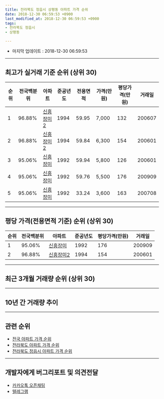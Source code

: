 ```yaml
---
title: 전라북도 정읍시 상평동 아파트 가격 순위
date: 2018-12-30 06:59:53 +0900
last_modified_at: 2018-12-30 06:59:53 +0900
tags:
- 전라북도 정읍시
- 상평동

---
```


* 마지막 업데이트 : 2018-12-30 06:59:53

---

## 최고가 실거래 기준 순위 (상위 30)


|순위|전국백분위|아파트|준공년도|전용면적|가격(만원)|평당가격(만원)|거래일|
|---|---|---|---|---|---|---|---|
|1|96.88%|[신흥장미2](https://search.naver.com/search.naver?query=%EC%A0%84%EB%9D%BC%EB%B6%81%EB%8F%84+%EC%A0%95%EC%9D%8D%EC%8B%9C+%EC%83%81%ED%8F%89%EB%8F%99+%EC%8B%A0%ED%9D%A5%EC%9E%A5%EB%AF%B82)|1994|59.95|7,000|132|200607|
|2|96.88%|[신흥장미2](https://search.naver.com/search.naver?query=%EC%A0%84%EB%9D%BC%EB%B6%81%EB%8F%84+%EC%A0%95%EC%9D%8D%EC%8B%9C+%EC%83%81%ED%8F%89%EB%8F%99+%EC%8B%A0%ED%9D%A5%EC%9E%A5%EB%AF%B82)|1994|59.84|6,300|154|200601|
|3|95.06%|[신흥장미](https://search.naver.com/search.naver?query=%EC%A0%84%EB%9D%BC%EB%B6%81%EB%8F%84+%EC%A0%95%EC%9D%8D%EC%8B%9C+%EC%83%81%ED%8F%89%EB%8F%99+%EC%8B%A0%ED%9D%A5%EC%9E%A5%EB%AF%B8)|1992|59.94|5,800|126|200601|
|4|95.06%|[신흥장미](https://search.naver.com/search.naver?query=%EC%A0%84%EB%9D%BC%EB%B6%81%EB%8F%84+%EC%A0%95%EC%9D%8D%EC%8B%9C+%EC%83%81%ED%8F%89%EB%8F%99+%EC%8B%A0%ED%9D%A5%EC%9E%A5%EB%AF%B8)|1992|59.76|5,500|176|200909|
|5|95.06%|[신흥장미](https://search.naver.com/search.naver?query=%EC%A0%84%EB%9D%BC%EB%B6%81%EB%8F%84+%EC%A0%95%EC%9D%8D%EC%8B%9C+%EC%83%81%ED%8F%89%EB%8F%99+%EC%8B%A0%ED%9D%A5%EC%9E%A5%EB%AF%B8)|1992|33.24|3,600|163|200708|


---

## 평당 가격(전용면적 기준) 순위 (상위 30)


|순위|전국백분위|아파트|준공년도|평당가격(만원)|거래일|
|---|---|---|---|---|---|
|1|95.06%|[신흥장미](https://search.naver.com/search.naver?query=%EC%A0%84%EB%9D%BC%EB%B6%81%EB%8F%84+%EC%A0%95%EC%9D%8D%EC%8B%9C+%EC%83%81%ED%8F%89%EB%8F%99+%EC%8B%A0%ED%9D%A5%EC%9E%A5%EB%AF%B8)|1992|176|200909|
|2|96.88%|[신흥장미2](https://search.naver.com/search.naver?query=%EC%A0%84%EB%9D%BC%EB%B6%81%EB%8F%84+%EC%A0%95%EC%9D%8D%EC%8B%9C+%EC%83%81%ED%8F%89%EB%8F%99+%EC%8B%A0%ED%9D%A5%EC%9E%A5%EB%AF%B82)|1994|154|200601|


---

## 최근 3개월 거래량 순위 (상위 30)


<div style="width:100%;">
    <canvas id="deal_count_ranking" height="250"></canvas>
</div>


<script>
new Chart(document.getElementById("deal_count_ranking"), {
    type: 'horizontalBar',
    data: {
        labels: ['신흥장미2', '신흥장미'],
        datasets: [{
            label: '실거래 수',
            data: [4, 1],
            borderColor: "rgba(255, 0, 128, 1)",
            backgroundColor: "rgba(255, 0, 128, 0.5)",
            fill: false,
        }]
    },
    options: {
        responsive: true,
        title: {
            display: true,
            text: '최근 3개월 거래량 순위'
        },
        tooltips: {
            mode: 'index',
            intersect: false,
            callbacks: {
                title: function(tooltipItems, data) {
                    return "실거래 수:";
                },
                label: function(tooltipItem, data) {
                    return data.labels[tooltipItem.index] + ": " + tooltipItem.xLabel;
                }
            }
        },
        hover: {
            mode: 'nearest',
            intersect: true
        },
        scales: {
            xAxes: [{
                display: true,
                scaleLabel: {
                    display: true,
                    labelString: '실거래 수'
                },
                ticks: {
                    suggestedMin: 0,
                }
            }],
            yAxes: [{
                display: true,
                ticks: {
                    autoSkip: false,
                    callback: function(value, index, values) {
                        if (value.length > 15)
                            return value.substr(0, 13) + "...";
                        else
                            return value;
                    }
                },
                scaleLabel: {
                    display: false,
                }
            }]
        }
    }
});

</script>


---

## 10년 간 거래량 추이


<div style="width:100%;">
    <canvas id="deal_progress" height="250"></canvas>
</div>

<script>
new Chart(document.getElementById("deal_progress"), {
    type: 'line',
    data: {
        labels: ['200812','200901','200902','200903','200904','200905','200906','200907','200908','200909','200910','200911','200912','201001','201002','201003','201004','201005','201006','201007','201008','201009','201010','201011','201012','201101','201102','201103','201104','201105','201106','201107','201108','201109','201110','201111','201112','201201','201202','201203','201204','201205','201206','201207','201208','201209','201210','201211','201212','201301','201302','201303','201304','201305','201306','201307','201308','201309','201310','201311','201312','201401','201402','201403','201404','201405','201406','201407','201408','201409','201410','201411','201412','201501','201502','201503','201504','201505','201506','201507','201508','201509','201510','201511','201512','201601','201602','201603','201604','201605','201606','201607','201608','201609','201610','201611','201612','201701','201702','201703','201704','201705','201706','201707','201708','201709','201710','201711','201712','201801','201802','201803','201804','201805','201806','201807','201808','201809','201810','201811','201812'],
        datasets: [{
            label: '실거래 수',
            pointRadius: 1,
            data: [2, 0, 2, 1, 1, 1, 3, 0, 0, 1, 1, 0, 0, 2, 0, 0, 1, 2, 1, 1, 1, 3, 2, 2, 2, 1, 1, 2, 5, 0, 0, 0, 1, 1, 2, 1, 2, 0, 4, 1, 1, 1, 1, 0, 1, 0, 0, 0, 0, 1, 2, 1, 0, 0, 2, 1, 0, 0, 0, 0, 1, 0, 0, 1, 1, 2, 0, 0, 0, 3, 2, 0, 2, 1, 0, 1, 2, 1, 1, 2, 1, 0, 0, 1, 0, 2, 2, 0, 4, 0, 2, 2, 0, 3, 2, 1, 0, 1, 1, 0, 0, 1, 3, 5, 1, 2, 2, 1, 0, 1, 2, 0, 2, 0, 0, 1, 1, 2, 2, 1, 2],
            borderColor: "rgba(255, 201, 14, 1)",
            backgroundColor: "rgba(255, 201, 14, 0.5)",
            fill: true,
        }]
    },
    options: {
        responsive: true,
        title: {
            display: true,
            text: '10년간 거래량 추이'
        },
        tooltips: {
            mode: 'index',
            intersect: false,
        },
        hover: {
            mode: 'nearest',
            intersect: true
        },
        scales: {
            xAxes: [{
                display: true,
                scaleLabel: {
                    display: true,
                    labelString: '년/월'
                }
            }],
            yAxes: [{
                display: true,
                ticks: {
                    suggestedMin: 0,
                },
                scaleLabel: {
                    display: true,
                    labelString: '실거래 수'
                }
            }]
        }
    }
});

</script>


---

## 관련 순위

- [전국 아파트 가격 순위](https://inasie.github.io/apt-ranking/전국)
- [전라북도 아파트 가격 순위](https://inasie.github.io/apt-ranking/전라북도)
- [전라북도 정읍시 아파트 가격 순위](https://inasie.github.io/apt-ranking/전라북도-정읍시)


---

## 개발자에게 버그리포트 및 의견전달

- [카카오톡 오픈채팅](https://open.kakao.com/o/gLJUAP4)
- [텔레그램](https://t.me/inasie)

